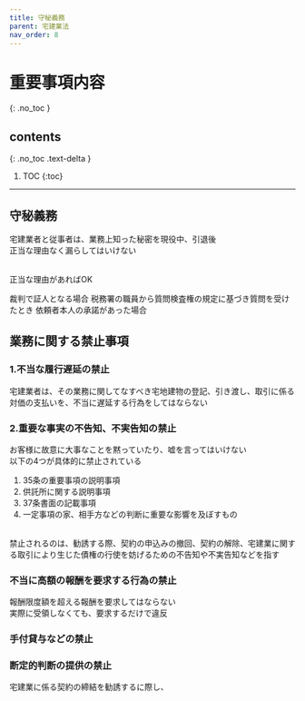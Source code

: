 ```yaml
---
title: 守秘義務
parent: 宅建業法
nav_order: 8
---
```



# 重要事項内容
{: .no_toc }

## contents
{: .no_toc .text-delta }

1. TOC
{:toc}

---

## 守秘義務
宅建業者と従事者は、業務上知った秘密を現役中、引退後
<br>正当な理由なく漏らしてはいけない

<br>正当な理由があればOK

裁判で証人となる場合
税務署の職員から質問検査権の規定に基づき質問を受けたとき
依頼者本人の承諾があった場合


## 業務に関する禁止事項

### 1.不当な履行遅延の禁止
宅建業者は、その業務に関してなすべき宅地建物の登記、引き渡し、取引に係る対価の支払いを、不当に遅延する行為をしてはならない

### 2.重要な事実の不告知、不実告知の禁止
お客様に故意に大事なことを黙っていたり、嘘を言ってはいけない
<br>以下の4つが具体的に禁止されている

1. 35条の重要事項の説明事項
2. 供託所に関する説明事項
3. 37条書面の記載事項
4. 一定事項の家、相手方などの判断に重要な影響を及ぼすもの

<br>禁止されるのは、勧誘する際、契約の申込みの撤回、契約の解除、宅建業に関する取引により生じた債権の行使を妨げるための不告知や不実告知などを指す

### 不当に高額の報酬を要求する行為の禁止
報酬限度額を超える報酬を要求してはならない
<br>実際に受領しなくても、要求するだけで違反

### 手付貸与などの禁止


### 断定的判断の提供の禁止
宅建業に係る契約の締結を勧誘するに際し、